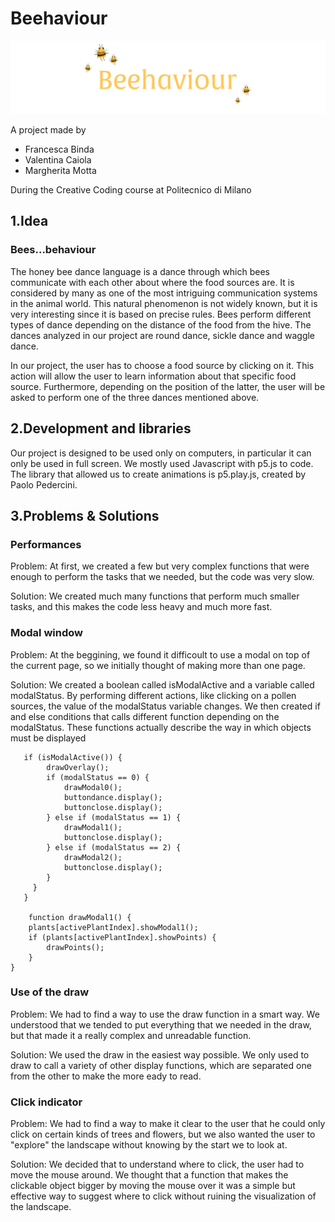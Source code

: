# Beehaviour
![headerbee.gif](headerbee.gif)

A project made by

- Francesca Binda
- Valentina Caiola
- Margherita Motta

During the Creative Coding course at Politecnico di Milano

## 1.Idea

### Bees...behaviour
The honey bee dance language is a dance through which bees communicate with each other about where the food sources are. It is considered by many as one of the most intriguing communication systems in the animal world. This natural phenomenon is not widely known, but it is very interesting since it is based on precise rules. Bees perform different types of dance depending on the distance of the food from the hive. The dances analyzed in our project are round dance, sickle dance and waggle dance.

In our project, the user has to choose a food source by clicking on it. This action will allow the user to learn information about that specific food source. Furthermore, depending on the position of the latter, the user will be asked to perform one of the three dances mentioned above. 


## 2.Development and libraries

Our project is designed to be used only on computers, in particular it can only be used in full screen. We mostly used Javascript with p5.js to code. The library that allowed us to create animations is p5.play.js, created by Paolo Pedercini.


## 3.Problems & Solutions

### Performances

Problem: At first, we created a few but very complex functions that were enough to perform the tasks that we needed, but the code was very slow.

Solution: We created much many functions that perform much smaller tasks, and this makes the code less heavy and much more fast.


### Modal window

Problem: 
At the beggining, we found it difficoult to use a modal on top of the current page, so we initially thought of making more than one page.

Solution: 
We created a boolean called isModalActive and a variable called modalStatus. By performing different actions, like clicking on a pollen sources, the value of the modalStatus variable changes. We then created if and else conditions that calls different function depending on the modalStatus. These functions actually describe the way in which objects must be displayed

```function draw(){
   if (isModalActive()) {
        drawOverlay();
        if (modalStatus == 0) {
            drawModal0();
            buttondance.display();
            buttonclose.display();
        } else if (modalStatus == 1) {
            drawModal1();
            buttonclose.display();
        } else if (modalStatus == 2) {
            drawModal2();
            buttonclose.display();
        }
     }
   }

    function drawModal1() {
    plants[activePlantIndex].showModal1();
    if (plants[activePlantIndex].showPoints) {
        drawPoints();
    }
}
```


### Use of the draw

Problem: 
We had to find a way to use the draw function in a smart way. We understood that we tended to put everything that we needed in the draw, but that made it a really complex and unreadable function.

Solution: 
We used the draw in the easiest way possible. We only used to draw to call a variety of other display functions, which are separated one from the other to make the more eady to read.

### Click indicator

Problem: 
We had to find a way to make it clear to the user that he could only click on certain kinds of trees and flowers, but we also wanted the user to "explore" the landscape without knowing by the start we to look at.

Solution: 
We decided that to understand where to click, the user had to move the mouse around. We thought that a function that makes the clickable object bigger by moving the mouse over it was a simple but effective way to suggest where to click without ruining the visualization of the landscape. 




